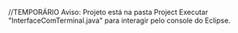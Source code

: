 //TEMPORÁRIO
Aviso: Projeto está na pasta Project
Executar "InterfaceComTerminal.java" para interagir pelo console do Eclipse.
